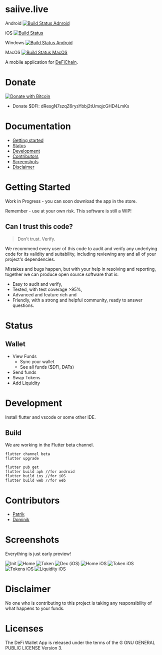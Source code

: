 # saiive.live
Android
[![Build Status Adnroid](https://dev.azure.com/saiive/saiive/_apis/build/status/saiive.live.droid?branchName=main)](https://dev.azure.com/saiive/saiive/_build/latest?definitionId=15&branchName=main)

iOS
[![Build Status](https://dev.azure.com/saiive/saiive/_apis/build/status/saiive.live.ios?branchName=main)](https://dev.azure.com/saiive/saiive/_build/latest?definitionId=16&branchName=main)

Windows
[![Build Status Android](https://dev.azure.com/saiive/saiive/_apis/build/status/saiive.live.win?branchName=main)](https://dev.azure.com/saiive/saiive/_build/latest?definitionId=18&branchName=main)

MacOS
[![Build Status MacOS](https://dev.azure.com/saiive/saiive/_apis/build/status/saiive.live.mac?branchName=main)](https://dev.azure.com/saiive/saiive/_build/latest?definitionId=17&branchName=main)

A mobile application for [DeFiChain](https://defichain.com/).

# Donate
[![Donate with Bitcoin](https://en.cryptobadges.io/badge/micro/18iSZjac28YeCeis8pzWxSqCTVw6d9UGCf)](https://en.cryptobadges.io/donate/18iSZjac28YeCeis8pzWxSqCTVw6d9UGCf)

 - Donate $DFI: dResgN7szqZ6rysYbbj2tUmqjcGHD4LmKs

# Documentation
- [Getting started](#getting-started)
- [Status](#status)
- [Development](#development)
- [Contributors](#contributors)
- [Screenshots](#screenshots)
- [Disclaimer](#disclaimer)

# Getting Started
Work in Progress - you can soon download the app in the store.

Remember - use at your own risk. This software is still a WIP!

## Can I trust this code?
> Don't trust. Verify.

We recommend every user of this code to audit and verify any underlying code for its validity and suitability, including reviewing any and all of your project's dependencies.

Mistakes and bugs happen, but with your help in resolving and reporting, together we can produce open source software that is:

- Easy to audit and verify,
- Tested, with test coverage >95%,
- Advanced and feature rich and
- Friendly, with a strong and helpful community, ready to answer questions.

# Status
## Wallet
* View Funds
  * Sync your wallet
  * See all funds ($DFI, DATs)
* Send funds
* Swap Tokens
* Add Liquidity 


# Development
Install flutter and vscode or some other IDE.

## Build
We are working in the Flutter beta channel. 

``` 
flutter channel beta
flutter upgrade

flutter pub get
flutter build apk //for android
flutter build ios //for iOS
flutter build web //for web
```

# Contributors

* [Patrik](https://github.com/p3root)
* [Dominik](https://github.com/dpfaffenbauer)


# Screenshots
Everything is just early preview!

![Init](./screenshots/init.jpg)
![Home](./screenshots/home.jpg)
![Token](./screenshots/token.jpg)
![Dex (iOS)](./screenshots/dex_ios.png)
![Home iOS](./screenshots/home_ios.png)
![Token iOS](./screenshots/token_ios.png)
![Tokens iOS](./screenshots/tokens_ios.png)
![Liquidity iOS](./screenshots/liquidity_ios.png)



# Disclaimer
No one who is contributing to this project is taking any responsibility of what happens to your funds. 


# Licenses

The DeFi Wallet App is released under the terms of the G GNU GENERAL PUBLIC LICENSE Version 3.
